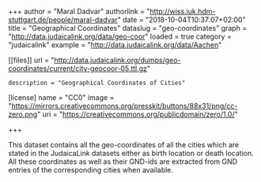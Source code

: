 +++
author = "Maral Dadvar"
authorlink = "http://wiss.iuk.hdm-stuttgart.de/people/maral-dadvar"
date = "2018-10-04T10:37:07+02:00"
title = "Geographical Coordinates" 
dataslug = "geo-coordinates"
graph = "http://data.judaicalink.org/data/geo-coor"
loaded = true
category = "judaicalink"
example = "http://data.judaicalink.org/data/Aachen"


[[files]]
	url = "http://data.judaicalink.org/dumps/geo-coordinates/current/city-geocoor-05.ttl.gz"
	
	
	description = "Geographical Coordinates of Cities"
[license]
name = "CC0"
image = "https://mirrors.creativecommons.org/presskit/buttons/88x31/png/cc-zero.png"
uri = "https://creativecommons.org/publicdomain/zero/1.0/"	
	
+++

 This dataset contains all the geo-coordinates of all the cities which are stated in the JudaicaLink datasets either as birth location or death location. All these coordinates as well as their GND-ids are extracted from GND entries of the corresponding cities when available. 




